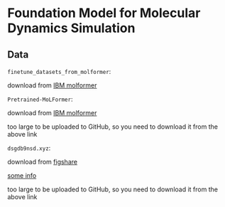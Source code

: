 # Foundation Model for Molecular Dynamics Simulation

## Data

`finetune_datasets_from_molformer`:

download from [IBM molformer](https://github.com/IBM/molformer)

`Pretrained-MoLFormer`:

download from [IBM molformer](https://github.com/IBM/molformer)

too large to be uploaded to GitHub, so you need to download it from the above link

`dsgdb9nsd.xyz`:

download from [figshare](https://figshare.com/collections/Quantum_chemistry_structures_and_properties_of_134_kilo_molecules/978904)

[some info](http://quantum-machine.org/datasets/)

too large to be uploaded to GitHub, so you need to download it from the above link